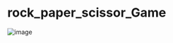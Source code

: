 # rock_paper_scissor_Game

![image](https://github.com/alvin-dotcom/rock_paper_scissor_Game/assets/113367440/208ba2df-6db9-4c3e-b133-74301ce0727b)
